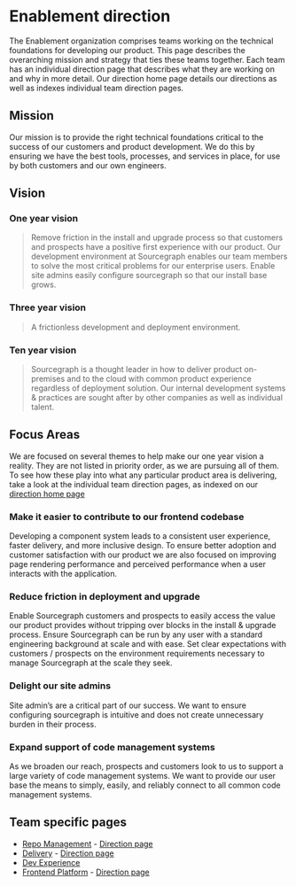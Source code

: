 # Enablement direction

The Enablement organization comprises teams working on the technical foundations for developing our product. This page describes the overarching mission and strategy that ties these teams together. Each team has an individual direction page that describes what they are working on and why in more detail. Our direction home page details our directions as well as indexes individual team direction pages.

## Mission

Our mission is to provide the right technical foundations critical to the success of our customers and product development. We do this by ensuring we have the best tools, processes, and services in place, for use by both customers and our own engineers.

## Vision

### One year vision

> Remove friction in the install and upgrade process so that customers and prospects have a positive first experience with our product. Our development environment at Sourcegraph enables our team members to solve the most critical problems for our enterprise users. Enable site admins easily configure sourcegraph so that our install base grows.

### Three year vision

> A frictionless development and deployment environment.

### Ten year vision

> Sourcegraph is a thought leader in how to deliver product on-premises and to the cloud with common product experience regardless of deployment solution. Our internal development systems & practices are sought after by other companies as well as individual talent.

## Focus Areas

We are focused on several themes to help make our one year vision a reality. They are not listed in priority order, as we are pursuing all of them. To see how these play into what any particular product area is delivering, take a look at the individual team direction pages, as indexed on our [direction home page](../index.md#enablement)

### Make it easier to contribute to our frontend codebase

Developing a component system leads to a consistent user experience, faster delivery, and more inclusive design. To ensure better adoption and customer satisfaction with our product we are also focused on improving page rendering performance and perceived performance when a user interacts with the application.

### Reduce friction in deployment and upgrade

Enable Sourcegraph customers and prospects to easily access the value our product provides without tripping over blocks in the install & upgrade process. Ensure Sourcegraph can be run by any user with a standard engineering background at scale and with ease. Set clear expectations with customers / prospects on the environment requirements necessary to manage Sourcegraph at the scale they seek.

### Delight our site admins

Site admin’s are a critical part of our success. We want to ensure configuring sourcegraph is intuitive and does not create unnecessary burden in their process.

### Expand support of code management systems

As we broaden our reach, prospects and customers look to us to support a large variety of code management systems. We want to provide our user base the means to simply, easily, and reliably connect to all common code management systems.

## Team specific pages

- [Repo Management](../../engineering/enabement/repo-management/index.md) - [Direction page](repo-management/index.md)
- [Delivery](../../engineering/enabement/delivery/index.md) - [Direction page](delivery/index.md)
- [Dev Experience](../../engineering/enabement/dev-experience/index.md)
- [Frontend Platform](../../engineering/enabement/frontend-platform/index.md) - [Direction page](frontend-platform/index.md)
